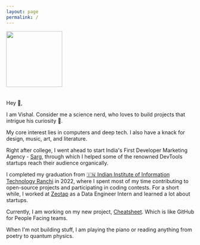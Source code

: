 ```yaml
---
layout: page
permalink: /
---
```


<img src="https://gravatar.com/userimage/112193893/b2ad78d9e7e06b7ac9487b0acaeb1f17.jpeg?size=256" width='150px' style='margin-bottom:20px;'/>

Hey 👋,

I am Vishal. Consider me a science nerd, who loves to build projects that intrigue his curiosity 🔮.

My core interest lies in computers and deep tech. I also have a knack for design, music, art, and literature.

Right after college, I went ahead to start India's First Developer Marketing Agency - [Sarg](https://sarg.io/), through which I helped some of the renowned DevTools startups reach their audience organically.

I completed my graduation from [🇮🇳 Indian Institute of Information Technology Ranchi](https://iiitranchi.ac.in/) in 2022, where I spent most of my time contributing to open-source projects and participating in coding contests. For a short while, I worked at [Zeotap](https://zeotap.com/) as a Data Engineer Intern and learned a lot about startups.

Currently, I am working on my new project, [Cheatsheet](https://cheatsheet.to). Which is like GitHub for People Facing teams.

When I'm not building stuff, I am playing the piano or reading anything from poetry to quantum physics.

